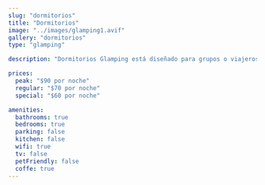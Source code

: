 ```yaml
---
slug: "dormitorios"
title: "Dormitorios"
image: "../images/glamping1.avif"
gallery: "dormitorios"
type: "glamping"

description: "Dormitorios Glamping está diseñado para grupos o viajeros solos que buscan una experiencia compartida y cómoda en la naturaleza. Con amplias áreas de descanso compartidas, esta opción de glamping ofrece una forma asequible y social de disfrutar de los impresionantes alrededores de Playa Blanca."

prices:
  peak: "$90 por noche"
  regular: "$70 por noche"
  special: "$60 por noche"

amenities:
  bathrooms: true
  bedrooms: true
  parking: false
  kitchen: false
  wifi: true
  tv: false
  petFriendly: false
  coffe: true
---
```

